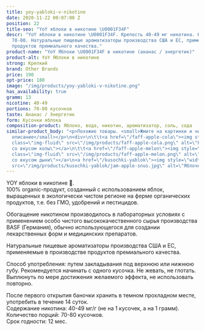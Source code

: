 ```yaml
---
title: yoy-yabloki-v-nikotine
date: 2020-11-22 00:07:00 Z
position: 22
title-seo: "YoY яблоки в никотине \U0001F34F"
descr: "YoY яблоки в никотине \U0001F34F. Крепость 40-49 мг никотина. Кусочков в банке
  70-80. Натуральные пищевые ароматизаторы производства США и ЕС, применяемые в производстве
  продуктов премиального качества."
product-name: "YoY Яблоки \U0001F34F в никотине (ананас / энергетик)"
product-alt: YoY Яблоки в никотине
strong: Крепкий
brand: Other Brands
price: 190
opt-price: 180
image: "/img/products/yoy-yabloki-v-nikotine.png"
has_availability: true
gramm: 13
nicotine: 40-49
portions: 70-80 кусочков
taste: Ананас / Энергетик
form: Кусочки яблока
composition-product: Яблоко, вода, никотин, ароматизатор, соль, сода
similar-product_body: "<p>Похожие товары. <small>Жмите на картинки и читайте полное
  описание</small></p>\n<div>\n\t\t<a href=\"/faff-apple-cola\"><img style=\"width:32%\"
  class=\"img-fluid\" src=\"/img/products/faff-apple-cola.png\" alt=\"Faff яблочки
  со вкусом колы\"></a>\n\t\t<a href=\"/faff-apple-melon\"><img style=\"width:32%\"
  class=\"img-fluid\" src=\"/img/products/faff-apple-melon.png\" alt=\"Faff яблочки
  со вкусом дыни\"></a>\n<a href=\"/kusochki-yablok\"><img style=\"width:32%\" class=\"img-fluid\"
  src=\"/img/products/kusochki-yablok/jam-apple-snus.jpg\" alt=\"Яблочки jam\"></a>\n</div>"
---
```


YOY яблоки в никотине 🍏.<br>
100% organic-продукт, созданный с использованием яблок, выращенных в экологически чистом регионе на ферме органических продуктов, т.е. без ГМО, удобрений и пестицидов.

Обогащение никотином производилось в лабораторных условиях с применением особо чистого высококачественного сырья производства BASF (Германия), обычно использующегося для создании лекарственных форм и медицинских препаратов.

Натуральные пищевые ароматизаторы производства США и ЕС, применяемые в производстве продуктов премиального качества.

Способ употребления: путем закладывания под верхнюю или нижнюю губу. Рекомендуется начинать с одного кусочка. Не жевать, не глотать. Выплюнуть по мере достижения желаемого эффекта, не использовать повторно.

После первого открытия баночки хранить в темном прохладном месте, употребить в течение 14 суток.<br>
Содержание никотина: 40-49 мг/г (не на 1 кусочек, а на 1 грамм).<br>
Количество порций: 70-80 кусочков.<br>
Срок годности: 12 мес.